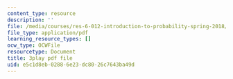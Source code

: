 ```yaml
---
content_type: resource
description: ''
file: /media/courses/res-6-012-introduction-to-probability-spring-2018/e5c1d8eb02886e23dc8026c7643ba49d_cph71QcwHeQ.pdf
file_type: application/pdf
learning_resource_types: []
ocw_type: OCWFile
resourcetype: Document
title: 3play pdf file
uid: e5c1d8eb-0288-6e23-dc80-26c7643ba49d
---
```


